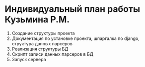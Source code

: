 # Индивидуальный план работы Кузьмина Р.М.

1. Создание структуры проекта
2. Документация по установке проекта, шпаргалка по django, структура данных парсеров
3. Реализация структуры БД
4. Скрипт записи данных парсеров в БД
5. Запуск сервера
